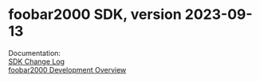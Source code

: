 # foobar2000 SDK, version 2023-09-13

Documentation:\
[SDK Change Log](https://wiki.hydrogenaud.io/index.php?title=Foobar2000:Development:SDK_Change_Log)\
[foobar2000 Development Overview](https://wiki.hydrogenaud.io/index.php?title=Foobar2000:Development:Overview)
